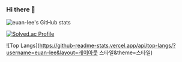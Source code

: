 ### Hi there 👋

<!--
**euan-lee/euan-lee** is a ✨ _special_ ✨ repository because its `README.md` (this file) appears on your GitHub profile.

Here are some ideas to get you started:

- 🔭 I’m currently working on ...
- 🌱 I’m currently learning ...
- 👯 I’m looking to collaborate on ...
- 🤔 I’m looking for help with ...
- 💬 Ask me about ...
- 📫 How to reach me: ...
- 😄 Pronouns: ...
- ⚡ Fun fact: ...
-->
![euan-lee's GitHub stats](https://github-readme-stats.vercel.app/api?username=euan-lee&show_icons=true&theme=dark) 


[![Solved.ac Profile](http://mazassumnida.wtf/api/generate_badge?boj=maplestory1419)](https://solved.ac/maplestory1419)


![Top Langs](https://github-readme-stats.vercel.app/api/top-langs/?username=euan-lee&layout=레이아웃 스타일&theme=스타일)
